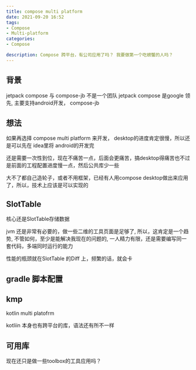 ```yaml
---
title: compose multi platform
date: 2021-09-20 16:52 
tags:
- Compose 
- Multi-platform
categories:
- Compose 

description: Compose 跨平台，有公司应用了吗？ 我要做第一个吃螃蟹的人吗？
---
```


## 背景
jetpack compose 与 compose-jb
不是一个团队
jetpack compose 是google 领先, 主要支持android开发，
compose-jb 

## 想法

如果再选择 compose multi platform 来开发， desktop的进度肯定很慢，所以还是可以先在 idea里将 android的开发完

还是需要一次性到位，现在不痛苦一点，后面会更痛苦，搞desktop得痛苦也不过是前面的工程配置进度慢一点，然后公共库少一些

大不了都自己造轮子，或者不用框架，已经有人用compose desktop做出来应用了，所以，技术上应该是可以实现的

## SlotTable

核心还是SlotTable存储数据

jvm 还是非常有必要的，做一些二维的工具页面是足够了, 所以，这肯定是一个趋势, 
不管如何，至少是能解决我现在的问题的, 一人精力有限，还是需要编写同一套代码，多端同时运行的能力

性能的瓶颈就在SlotTable 的Diff 上，频繁的话，就会卡

## gradle 脚本配置

## kmp
kotlin multi platofrm 

kotliin 本身也有跨平台的库，语法还有所不一样

## 可用库

现在还只是做一些toolbox的工具应用吗？




